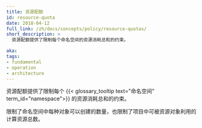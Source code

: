 ```yaml
---
title: 资源配额
id: resource-quota
date: 2018-04-12
full_link: /zh/docs/concepts/policy/resource-quotas/
short_description: >
  资源配额提供了限制每个命名空间的资源消耗总和的约束。

aka: 
tags:
- fundamental
- operation
- architecture
---
```


<!--
---
title: Resource Quotas
id: resource-quota
date: 2018-04-12
full_link: /zh/docs/concepts/policy/resource-quotas/
short_description: >
  Provides constraints that limit aggregate resource consumption per namespace.

aka: 
tags:
- fundamental
- operation
- architecture
---
-->

<!--
 Provides constraints that limit aggregate resource consumption per {{< glossary_tooltip term_id="namespace" >}}.
-->

资源配额提供了限制每个 {{< glossary_tooltip text="命名空间" term_id="namespace">}} 的资源消耗总和的约束。

<!--more--> 

<!--
Limits the quantity of objects that can be created in a namespace by type, as well as the total amount of compute resources that may be consumed by resources in that project.
-->

限制了命名空间中每种对象可以创建的数量，也限制了项目中可被资源对象利用的计算资源总数。


